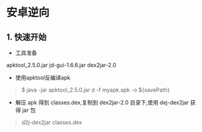 # 安卓逆向



## 1. 快速开始

- 工具准备

apktool_2.5.0.jar   jd-gui-1.6.6.jar  dex2jar-2.0

- 使用apktool反编译apk

> $ java -jar apktool_2.5.0.jar d -f myapk.apk -o ${savePath}

- 解压 apk 得到 classes.dex,复制到 dex2jar-2.0 目录下,使用 dej-dex2jar 获得 jar 包

> d2j-dex2jar classes.dex

































